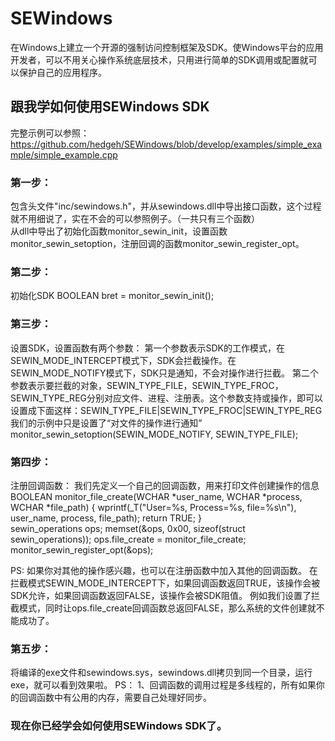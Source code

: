 # SEWindows
在Windows上建立一个开源的强制访问控制框架及SDK。使Windows平台的应用开发者，可以不用关心操作系统底层技术，只用进行简单的SDK调用或配置就可以保护自己的应用程序。

## 跟我学如何使用SEWindows SDK
  完整示例可以参照：https://github.com/hedgeh/SEWindows/blob/develop/examples/simple_example/simple_example.cpp
  
### 第一步：
  包含头文件"inc/sewindows.h"，并从sewindows.dll中导出接口函数，这个过程就不用细说了，实在不会的可以参照例子。（一共只有三个函数）  
  从dll中导出了初始化函数monitor_sewin_init，设置函数monitor_sewin_setoption，注册回调的函数monitor_sewin_register_opt。

### 第二步：
  初始化SDK
  BOOLEAN bret = monitor_sewin_init();

### 第三步：
  设置SDK，设置函数有两个参数：
    第一个参数表示SDK的工作模式，在SEWIN_MODE_INTERCEPT模式下，SDK会拦截操作。在SEWIN_MODE_NOTIFY模式下，SDK只是通知，不会对操作进行拦截。
    第二个参数表示要拦截的对象，SEWIN_TYPE_FILE，SEWIN_TYPE_FROC，SEWIN_TYPE_REG分别对应文件、进程、注册表。这个参数支持或操作，即可以设置成下面这样：SEWIN_TYPE_FILE|SEWIN_TYPE_FROC|SEWIN_TYPE_REG
  我们的示例中只是设置了“对文件的操作进行通知”
  monitor_sewin_setoption(SEWIN_MODE_NOTIFY, SEWIN_TYPE_FILE);

### 第四步：
  注册回调函数：
  我们先定义一个自己的回调函数，用来打印文件创建操作的信息
  BOOLEAN  monitor_file_create(WCHAR *user_name, WCHAR *process, WCHAR *file_path)
  {
    wprintf(_T("User=%s, Process=%s, file=%s\n"), user_name, process, file_path);
    return TRUE;
  }  
  sewin_operations ops;
  memset(&ops, 0x00, sizeof(struct sewin_operations));
  ops.file_create = monitor_file_create;
  monitor_sewin_register_opt(&ops);
  
  PS:
  如果你对其他的操作感兴趣，也可以在注册函数中加入其他的回调函数。
  在拦截模式SEWIN_MODE_INTERCEPT下，如果回调函数返回TRUE，该操作会被SDK允许，如果回调函数返回FALSE，该操作会被SDK阻值。
  例如我们设置了拦截模式，同时让ops.file_create回调函数总返回FALSE，那么系统的文件创建就不能成功了。

### 第五步：
   将编译的exe文件和sewindows.sys，sewindows.dll拷贝到同一个目录，运行exe，就可以看到效果啦。
   PS：
   1、回调函数的调用过程是多线程的，所有如果你的回调函数中有公用的内存，需要自己处理好同步。

### 现在你已经学会如何使用SEWindows SDK了。
  
  